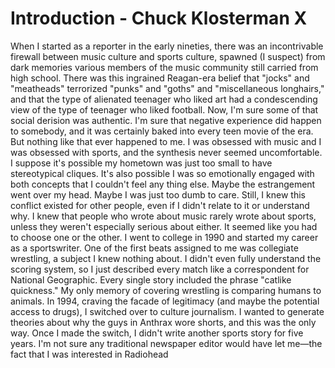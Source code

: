 # Introduction - Chuck Klosterman X
When I started as a reporter in the early nineties, there was an incontrivable firewall between music culture and sports culture, spawned (I suspect) from dark memories various members of the music community still carried from high school. There was this ingrained Reagan-era belief that "jocks" and "meatheads" terrorized "punks" and "goths" and "miscellaneous longhairs," and that the type of alienated teenager who liked art had a condescending view of the type of teenager who liked football. Now, I'm sure some of that social derision was authentic. I'm sure that negative experience did happen to somebody, and it was certainly baked into every teen movie of the era. But nothing like that ever happened to me. I was obsessed with music and I was obsessed with sports, and the synthesis never seemed uncomfortable. I suppose it's possible my hometown was just too small to have stereotypical cliques. It's also possible I was so emotionally engaged with both concepts that I couldn't feel any thing else. Maybe the estrangement went over my head. Maybe I was  just too dumb to care. Still, I knew this conflict existed for other  people, even if I didn't relate to it or understand why. I knew that  people who wrote about music rarely wrote about sports, unless they  weren't especially serious about either. It seemed like you had to  choose one or the other. I went to college in 1990 and started my  career as a sportswriter. One of the first beats assigned to me was collegiate wrestling, a subject I knew nothing about. I didn't even fully understand the scoring system, so I just described every match  like a correspondent for National Geographic. Every single story included the phrase "catlike quickness." My only memory of covering  wrestling is comparing humans to animals.
In 1994, craving the facade of legitimacy (and maybe the potential access to drugs), I switched over to culture journalism. I wanted to generate theories about why the guys in Anthrax wore shorts, and this was the only way. Once I made the switch, I didn't write another sports story for five years. I'm not sure any traditional newspaper editor would have let me—the fact that I was interested in Radiohead

